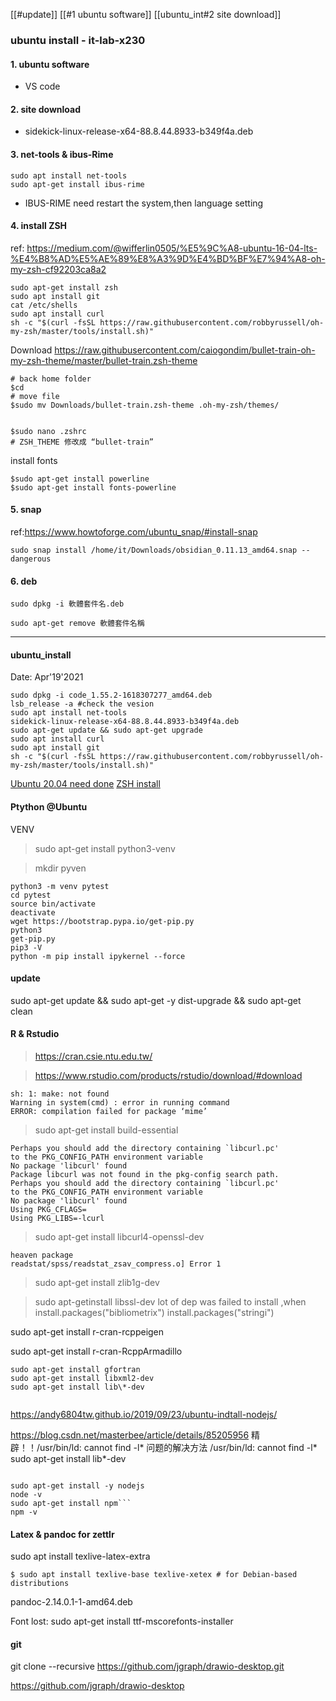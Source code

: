 [[#update]]
[[#1 ubuntu software]]
[[ubuntu_int#2 site download]]
### ubuntu install - it-lab-x230
#### 1. ubuntu software
- VS code

#### 2. site download
- sidekick-linux-release-x64-88.8.44.8933-b349f4a.deb

#### 3. net-tools & ibus-Rime

```
sudo apt install net-tools
sudo apt-get install ibus-rime
```
- IBUS-RIME need restart the system,then language setting 

#### 4. install ZSH 
ref: https://medium.com/@wifferlin0505/%E5%9C%A8-ubuntu-16-04-lts-%E4%B8%AD%E5%AE%89%E8%A3%9D%E4%BD%BF%E7%94%A8-oh-my-zsh-cf92203ca8a2
```
sudo apt-get install zsh
sudo apt install git
cat /etc/shells
sudo apt install curl
sh -c "$(curl -fsSL https://raw.githubusercontent.com/robbyrussell/oh-my-zsh/master/tools/install.sh)"

```
Download 
https://raw.githubusercontent.com/caiogondim/bullet-train-oh-my-zsh-theme/master/bullet-train.zsh-theme

```
# back home folder
$cd
# move file
$sudo mv Downloads/bullet-train.zsh-theme .oh-my-zsh/themes/


$sudo nano .zshrc
# ZSH_THEME 修改成 “bullet-train”

```
install fonts
```
$sudo apt-get install powerline
$sudo apt-get install fonts-powerline
```
#### 5. snap
ref:https://www.howtoforge.com/ubuntu_snap/#install-snap

```
sudo snap install /home/it/Downloads/obsidian_0.11.13_amd64.snap --dangerous
```

#### 6. deb
```
sudo dpkg -i 軟體套件名.deb

sudo apt-get remove 軟體套件名稱
```
-----------
#### ubuntu_install 
Date: Apr'19'2021
```
sudo dpkg -i code_1.55.2-1618307277_amd64.deb
lsb_release -a #check the vesion 
sudo apt install net-tools
sidekick-linux-release-x64-88.8.44.8933-b349f4a.deb
sudo apt-get update && sudo apt-get upgrade
sudo apt install curl
sudo apt install git
sh -c "$(curl -fsSL https://raw.githubusercontent.com/robbyrussell/oh-my-zsh/master/tools/install.sh)"

```

[Ubuntu 20.04 need done](https://tw511.com/a/01/885.html)
[ZSH install](https://medium.com/@wifferlin0505/%E5%9C%A8-ubuntu-16-04-lts-%E4%B8%AD%E5%AE%89%E8%A3%9D%E4%BD%BF%E7%94%A8-oh-my-zsh-cf92203ca8a2)
####  Ptython @Ubuntu
VENV
> sudo apt-get install python3-venv

> mkdir pyven
```
python3 -m venv pytest
cd pytest
source bin/activate
deactivate
wget https://bootstrap.pypa.io/get-pip.py
python3 
get-pip.py
pip3 -V
python -m pip install ipykernel --force    	
````

#### update
sudo apt-get update && sudo apt-get -y dist-upgrade && sudo apt-get clean

#### R & Rstudio
> https://cran.csie.ntu.edu.tw/

> https://www.rstudio.com/products/rstudio/download/#download


```
sh: 1: make: not found
Warning in system(cmd) : error in running command
ERROR: compilation failed for package ‘mime’
```

>sudo apt-get install build-essential

```
Perhaps you should add the directory containing `libcurl.pc'
to the PKG_CONFIG_PATH environment variable
No package 'libcurl' found
Package libcurl was not found in the pkg-config search path.
Perhaps you should add the directory containing `libcurl.pc'
to the PKG_CONFIG_PATH environment variable
No package 'libcurl' found
Using PKG_CFLAGS=
Using PKG_LIBS=-lcurl
```
> sudo apt-get install libcurl4-openssl-dev

```
heaven package
readstat/spss/readstat_zsav_compress.o] Error 1

```

>sudo apt-get install zlib1g-dev

> sudo apt-getinstall libssl-dev 
lot of dep was failed to install ,when install.packages("bibliometrix")
install.packages("stringi")

sudo apt-get install r-cran-rcppeigen

sudo apt-get install r-cran-RcppArmadillo

```
sudo apt-get install gfortran
sudo apt-get install libxml2-dev
sudo apt-get install lib\*-dev


```

https://andy6804tw.github.io/2019/09/23/ubuntu-indtall-nodejs/

https://blog.csdn.net/masterbee/article/details/85205956
精辟！！/usr/bin/ld: cannot find -l\* 问题的解决方法
 /usr/bin/ld: cannot find -l\*
  sudo apt-get install lib\*-dev

```

sudo apt-get install -y nodejs
node -v
sudo apt-get install npm```
npm -v

```

#### Latex & pandoc for zettlr
sudo apt install texlive-latex-extra

```shell
$ sudo apt install texlive-base texlive-xetex # for Debian-based distributions
```

pandoc-2.14.0.1-1-amd64.deb

Font lost:
sudo apt-get install ttf-mscorefonts-installer

#### git

git clone --recursive https://github.com/jgraph/drawio-desktop.git

https://github.com/jgraph/drawio-desktop
